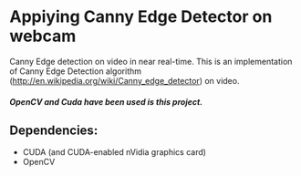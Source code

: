 # Appiying Canny Edge Detector on webcam
Canny Edge detection on video in near real-time.
This is an implementation of Canny Edge Detection algorithm (http://en.wikipedia.org/wiki/Canny_edge_detector) on video.
##### OpenCV and Cuda have been used is this project.
## Dependencies:
* CUDA (and CUDA-enabled nVidia graphics card)
* OpenCV
